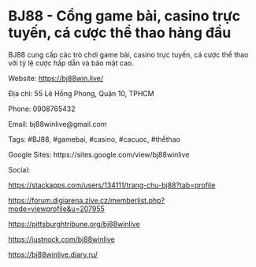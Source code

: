 <h1><strong>BJ88 - Cổng game bài, casino trực tuyến, cá cược thể thao hàng đầu  </strong></h1>

<p>BJ88 cung cấp các trò chơi game bài, casino trực tuyến, cá cược thể thao với tỷ lệ cược hấp dẫn và bảo mật cao.</p>

<p>Website: <a href="https://bj88win.live/">https://bj88win.live/</a></p>

<p>Địa chỉ: 55 Lê Hồng Phong, Quận 10, TPHCM</p>

<p>Phone: 0908765432</p>

<p>Email: bj88winlive@gmail.com</p>

<p>Tags: #BJ88, #gamebai, #casino, #cacuoc, #thểthao</p>

<p>Google Sites: https://sites.google.com/view/bj88winlive</p>

<p>Social:</p>

<p><a href="https://stackapps.com/users/134111/trang-chu-bj88?tab=profile">https://stackapps.com/users/134111/trang-chu-bj88?tab=profile</a></p>

<p><a href="https://forum.digiarena.zive.cz/memberlist.php?mode=viewprofile&u=207955">https://forum.digiarena.zive.cz/memberlist.php?mode=viewprofile&u=207955</a></p>

<p><a href="https://pittsburghtribune.org/bj88winlive">https://pittsburghtribune.org/bj88winlive</a></p>

<p><a href="https://justnock.com/bj88winlive">https://justnock.com/bj88winlive</a></p>

<p><a href="https://bj88winlive.diary.ru/">https://bj88winlive.diary.ru/</a></p>
